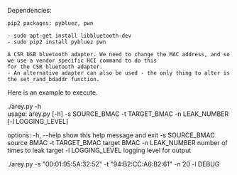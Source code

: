 Dependencies:

    pip2 packages: pybluez, pwn
    
    - sudo apt-get install libbluetooth-dev
    - sudo pip2 install pybluez pwn

    A CSR USB bluetooth adapter. We need to change the MAC address, and so we use a vendor specific HCI command to do this
    for the CSR bluetooth adapter.
    - An alternative adapter can also be used - the only thing to alter is the set_rand_bdaddr function.

Here is an example to execute.

./arey.py -h                                                          
usage: arey.py [-h] -s SOURCE_BMAC -t TARGET_BMAC -n LEAK_NUMBER [-l LOGGING_LEVEL]

options:
  -h, --help        show this help message and exit
  -s SOURCE_BMAC    source BMAC
  -t TARGET_BMAC    target BMAC
  -n LEAK_NUMBER    number of times to leak target
  -l LOGGING_LEVEL  logging level for output

./arey.py -s "00:01:95:5A:32:52" -t "94:B2:CC:A6:B2:61" -n 20 -l DEBUG